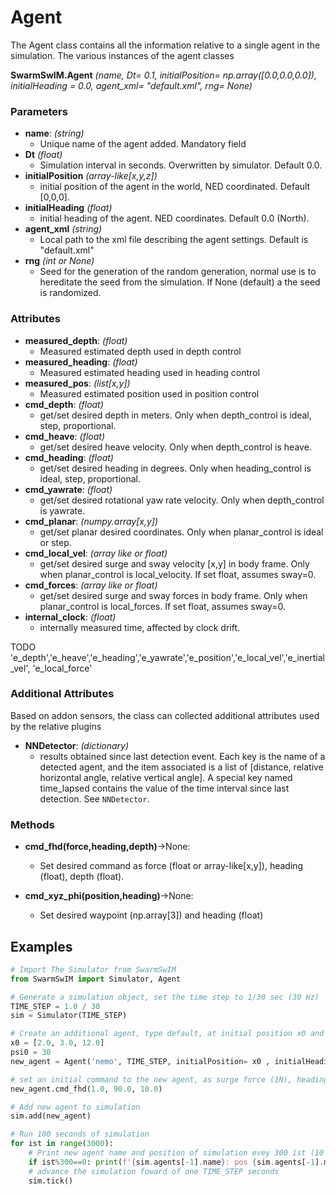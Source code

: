 # Agent
The Agent class contains all the information relative to a single agent in the simulation. The various instances of the agent classes 

**SwarmSwIM.Agent** *(name, Dt= 0.1, initialPosition= np.array([0.0,0.0,0.0]), initialHeading = 0.0, agent_xml= "default.xml", rng= None)*

### Parameters
- **name**: *(string)* 
    * Unique name of the agent added. Mandatory field
- **Dt** *(float)* 
    * Simulation interval in seconds. Overwritten by simulator. Default 0.0.
- **initialPosition** *(array-like[x,y,z])* 
    * initial position of the agent in the world, NED coordinated. Default [0,0,0].
- **initialHeading** *(float)* 
    * initial heading of the agent. NED coordinates. Default 0.0 (North).
- **agent_xml** *(string)* 
    * Local path to the xml file describing the agent settings. Default is "default.xml"
- **rng** *(int or None)*
    * Seed for the generation of the random generation, normal use is to hereditate the seed from the simulation. If None (default) a the seed is randomized.

### Attributes

- **measured_depth**: *(float)* 
    * Measured estimated depth used in depth control
- **measured_heading**: *(float)* 
    * Measured estimated heading used in heading control
- **measured_pos**: *(list[x,y])* 
    * Measured estimated position used in position control 
- **cmd_depth**: *(float)* 
    * get/set desired depth in meters. Only when depth_control is ideal, step, proportional.
- **cmd_heave**: *(float)* 
    * get/set desired heave velocity. Only when depth_control is heave.
- **cmd_heading**: *(float)* 
    * get/set desired heading in degrees. Only when heading_control is ideal, step, proportional.
- **cmd_yawrate**: *(float)* 
    * get/set desired rotational yaw rate velocity. Only when depth_control is yawrate.
- **cmd_planar**: *(numpy.array[x,y])* 
    * get/set planar desired coordinates. Only when planar_control is ideal or step.
- **cmd_local_vel**: *(array like or float)* 
    * get/set desired surge and sway velocity [x,y] in body frame. Only when planar_control is local_velocity. If set float, assumes sway=0.
- **cmd_forces**: *(array like or float)* 
    * get/set desired surge and sway forces in body frame. Only when planar_control is local_forces. If set float, assumes sway=0.
- **internal_clock**: *(float)* 
    * internally measured time, affected by clock drift.

TODO 'e_depth','e_heave','e_heading','e_yawrate','e_position','e_local_vel','e_inertial_vel', 'e_local_force'

  
### Additional Attributes 
Based on addon sensors, the class can collected additional attributes used by the relative plugins

- **NNDetector**: *(dictionary)* 
    * results obtained since last detection event. Each key is the name of a detected agent, and the item associated is a list of [distance, relative horizontal angle, relative vertical angle]. A special key named time_lapsed contains the value of the time interval since last detection. See `NNDetector`.

### Methods

- **cmd_fhd(force,heading,depth)**->None: 
    * Set desired command as force (float or array-like[x,y]), heading (float), depth (float). 

- **cmd_xyz_phi(position,heading)**->None: 
    * Set desired waypoint (np.array[3]) and heading (float)

## Examples

```python
# Import The Simulator from SwarmSwIM
from SwarmSwIM import Simulator, Agent

# Generate a simulation object, set the time step to 1/30 sec (30 Hz)
TIME_STEP = 1.0 / 30
sim = Simulator(TIME_STEP)

# Create an additional agent, type default, at initial position x0 and heading psi0
x0 = [2.0, 3.0, 12.0]
psi0 = 30
new_agent = Agent('nemo', TIME_STEP, initialPosition= x0 , initialHeading= psi0)

# set an initial command to the new agent, as surge force (1N), heading (90 degree), and depth (10m)
new_agent.cmd_fhd(1.0, 90.0, 10.0)

# Add new agent to simulation
sim.add(new_agent)

# Run 100 seconds of simulation
for ist in range(3000):
    # Print new agent name and position of simulation evey 300 ist (10 sec)
    if ist%300==0: print(f'{sim.agents[-1].name}: pos {sim.agents[-1].measured_pos}')
    # advance the simulation foward of one TIME_STEP seconds
    sim.tick()
```